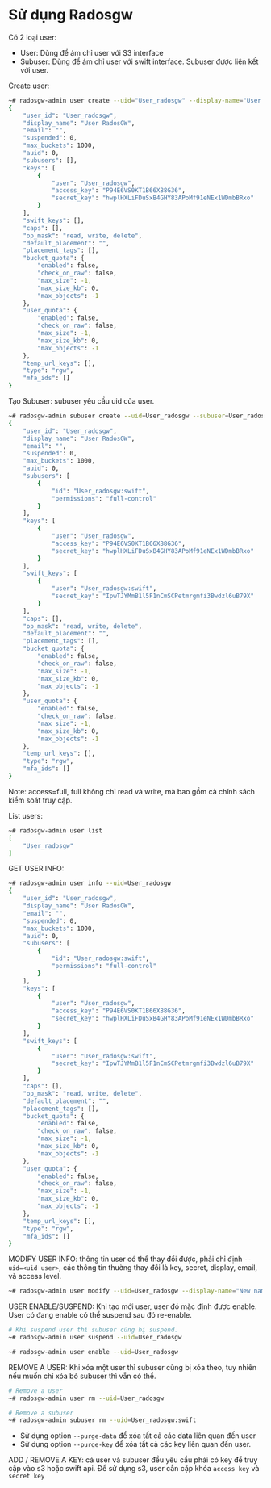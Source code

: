 # Sử dụng Radosgw

Có 2 loại user:

- User: Dùng để ám chỉ user với S3 interface
- Subuser: Dùng để ám chỉ user với swift interface. Subuser được liên kết với user.

Create user:

```sh
~# radosgw-admin user create --uid="User_radosgw" --display-name="User RadosGW"
{
    "user_id": "User_radosgw",
    "display_name": "User RadosGW",
    "email": "",
    "suspended": 0,
    "max_buckets": 1000,
    "auid": 0,
    "subusers": [],
    "keys": [
        {
            "user": "User_radosgw",
            "access_key": "P94E6VS0KT1B66X88G36",
            "secret_key": "hwplHXLiFDuSxB4GHY83APoMf91eNEx1WDmbBRxo"
        }
    ],
    "swift_keys": [],
    "caps": [],
    "op_mask": "read, write, delete",
    "default_placement": "",
    "placement_tags": [],
    "bucket_quota": {
        "enabled": false,
        "check_on_raw": false,
        "max_size": -1,
        "max_size_kb": 0,
        "max_objects": -1
    },
    "user_quota": {
        "enabled": false,
        "check_on_raw": false,
        "max_size": -1,
        "max_size_kb": 0,
        "max_objects": -1
    },
    "temp_url_keys": [],
    "type": "rgw",
    "mfa_ids": []
}
```

Tạo Subuser: subuser yêu cầu uid của user.

```sh
~# radosgw-admin subuser create --uid=User_radosgw --subuser=User_radosgw:swift --access=full
{
    "user_id": "User_radosgw",
    "display_name": "User RadosGW",
    "email": "",
    "suspended": 0,
    "max_buckets": 1000,
    "auid": 0,
    "subusers": [
        {
            "id": "User_radosgw:swift",
            "permissions": "full-control"
        }
    ],
    "keys": [
        {
            "user": "User_radosgw",
            "access_key": "P94E6VS0KT1B66X88G36",
            "secret_key": "hwplHXLiFDuSxB4GHY83APoMf91eNEx1WDmbBRxo"
        }
    ],
    "swift_keys": [
        {
            "user": "User_radosgw:swift",
            "secret_key": "IpwTJYMmB1l5F1nCmSCPetmrgmfi3Bwdzl6uB79X"
        }
    ],
    "caps": [],
    "op_mask": "read, write, delete",
    "default_placement": "",
    "placement_tags": [],
    "bucket_quota": {
        "enabled": false,
        "check_on_raw": false,
        "max_size": -1,
        "max_size_kb": 0,
        "max_objects": -1
    },
    "user_quota": {
        "enabled": false,
        "check_on_raw": false,
        "max_size": -1,
        "max_size_kb": 0,
        "max_objects": -1
    },
    "temp_url_keys": [],
    "type": "rgw",
    "mfa_ids": []
}
```

Note: access=full, full không chỉ read và write, mà bao gồm cả chính sách kiểm soát truy cập.

List users:

```sh
~# radosgw-admin user list
[
    "User_radosgw"
]
```

GET USER INFO:

```sh
~# radosgw-admin user info --uid=User_radosgw
{
    "user_id": "User_radosgw",
    "display_name": "User RadosGW",
    "email": "",
    "suspended": 0,
    "max_buckets": 1000,
    "auid": 0,
    "subusers": [
        {
            "id": "User_radosgw:swift",
            "permissions": "full-control"
        }
    ],
    "keys": [
        {
            "user": "User_radosgw",
            "access_key": "P94E6VS0KT1B66X88G36",
            "secret_key": "hwplHXLiFDuSxB4GHY83APoMf91eNEx1WDmbBRxo"
        }
    ],
    "swift_keys": [
        {
            "user": "User_radosgw:swift",
            "secret_key": "IpwTJYMmB1l5F1nCmSCPetmrgmfi3Bwdzl6uB79X"
        }
    ],
    "caps": [],
    "op_mask": "read, write, delete",
    "default_placement": "",
    "placement_tags": [],
    "bucket_quota": {
        "enabled": false,
        "check_on_raw": false,
        "max_size": -1,
        "max_size_kb": 0,
        "max_objects": -1
    },
    "user_quota": {
        "enabled": false,
        "check_on_raw": false,
        "max_size": -1,
        "max_size_kb": 0,
        "max_objects": -1
    },
    "temp_url_keys": [],
    "type": "rgw",
    "mfa_ids": []
}
```

MODIFY USER INFO: thông tin user có thể thay đổi được, phải chỉ định `--uid=<uid user>`, các thông tin thường thay đổi là key, secret, display, email, và access level.

```sh
~# radosgw-admin user modify --uid=User_radosgw --display-name="New name of user_radosgw"
```

USER ENABLE/SUSPEND: Khi tạo mới user, user đó mặc định được enable. User có đang enable có thể suspend sau đó re-enable.

```sh
# Khi suspend user thì subuser cũng bị suspend.
~# radosgw-admin user suspend --uid=User_radosgw
```

```sh
~# radosgw-admin user enable --uid=User_radosgw
```

REMOVE A USER: Khi xóa một user thì subuser cũng bị xóa theo, tuy nhiên nếu muốn chỉ xóa bỏ subuser thì vẫn có thể.

```sh
# Remove a user
~# radosgw-admin user rm --uid=User_radosgw

# Remove a subuser
~# radosgw-admin subuser rm --uid=User_radosgw:swift
```

- Sử dụng option `--purge-data` để xóa tất cả các data liên quan đến user
- Sử dụng option `--purge-key` để xóa tất cả các key liên quan đến user.

ADD / REMOVE A KEY: cả user và subuser đều yêu cầu phải có key để truy cập vào s3 hoặc swift api. Để sử dụng s3, user cần cặp khóa `access key` và `secret key`